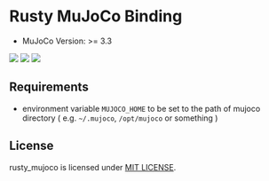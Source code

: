 # Rusty MuJoCo Binding

- MuJoCo Version: >= 3.3

[![](https://github.com/rust-control/rusty_mujoco/workflows/CI/badge.svg?branch=main)](https://github.com/rust-control/rusty_mujoco/actions)
[![](https://img.shields.io/crates/v/rusty_mujoco.svg)](https://crates.io/crates/rusty_mujoco)
[![](https://img.shields.io/crates/l/rusty_mujoco.svg)](https://github.com/rust-control/rusty_mujoco/blob/main/LICENSE)

## Requirements

- environment variable `MUJOCO_HOME` to be set to the path of mujoco directory ( e.g. `~/.mujoco`, `/opt/mujoco` or something )

## License

rusty_mujoco is licensed under [MIT LICENSE](https://github.com/rust-control/rusty_mujoco/blob/main/LICENSE).
